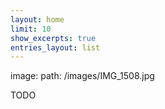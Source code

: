 ```yaml
---
layout: home
limit: 10
show_excerpts: true
entries_layout: list
---
```


image:
  path: /images/IMG_1508.jpg

TODO
